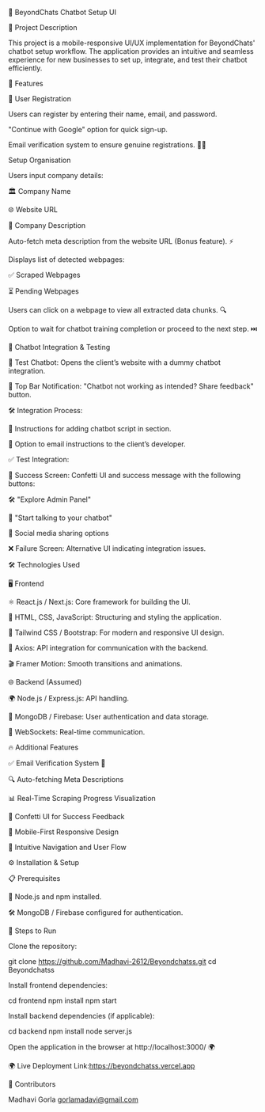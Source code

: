 🤖 BeyondChats Chatbot Setup UI

📌 Project Description

This project is a mobile-responsive UI/UX implementation for BeyondChats' chatbot setup workflow. The application provides an intuitive and seamless experience for new businesses to set up, integrate, and test their chatbot efficiently.

🚀 Features

🔐 User Registration

Users can register by entering their name, email, and password.

"Continue with Google" option for quick sign-up.

Email verification system to ensure genuine registrations. 📩✅

Setup Organisation

Users input company details:

🏛️ Company Name

🌐 Website URL

📝 Company Description

Auto-fetch meta description from the website URL (Bonus feature). ⚡

Displays list of detected webpages:

✅ Scraped Webpages

⏳ Pending Webpages

Users can click on a webpage to view all extracted data chunks. 🔍

Option to wait for chatbot training completion or proceed to the next step. ⏭️

💬 Chatbot Integration & Testing

🧪 Test Chatbot: Opens the client’s website with a dummy chatbot integration.

🔔 Top Bar Notification: "Chatbot not working as intended? Share feedback" button.

🛠️ Integration Process:

📜 Instructions for adding chatbot script in <head> section.

📧 Option to email instructions to the client’s developer.

✅ Test Integration:

🎉 Success Screen: Confetti UI and success message with the following buttons:

🛠️ "Explore Admin Panel"

💬 "Start talking to your chatbot"

📢 Social media sharing options

❌ Failure Screen: Alternative UI indicating integration issues.

🛠️ Technologies Used

🖥️ Frontend

⚛️ React.js / Next.js: Core framework for building the UI.

🎨 HTML, CSS, JavaScript: Structuring and styling the application.

💎 Tailwind CSS / Bootstrap: For modern and responsive UI design.

🔗 Axios: API integration for communication with the backend.

🎬 Framer Motion: Smooth transitions and animations.

🌐 Backend (Assumed)

🌍 Node.js / Express.js: API handling.

📂 MongoDB / Firebase: User authentication and data storage.

📡 WebSockets: Real-time communication.

🔥 Additional Features

✅ Email Verification System 📩

🔍 Auto-fetching Meta Descriptions

📊 Real-Time Scraping Progress Visualization

🎊 Confetti UI for Success Feedback

📱 Mobile-First Responsive Design

🚀 Intuitive Navigation and User Flow

⚙️ Installation & Setup

📋 Prerequisites

🔧 Node.js and npm installed.

🛠️ MongoDB / Firebase configured for authentication.

📌 Steps to Run

Clone the repository:

git clone https://github.com/Madhavi-2612/Beyondchatss.git
cd Beyondchatss

Install frontend dependencies:

cd frontend
npm install
npm start

Install backend dependencies (if applicable):

cd backend
npm install
node server.js

Open the application in the browser at http://localhost:3000/ 🌍

🌍 Live Deployment
Link:https://beyondchatss.vercel.app

👥 Contributors

Madhavi Gorla 
gorlamadavi@gmail.com
